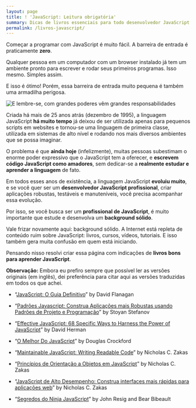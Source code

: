 ```yaml
---
layout: page
title: ! 'JavaScript: Leitura obrigatória'
summary: Dicas de livros essenciais para todo desenvolvedor JavaScript
permalink: /livros-javascript/
---
```


Começar a programar com JavaScript é muito fácil. A barreira de entrada é praticamente **zero**. 

Qualquer pessoa em um computador com um browser instalado já tem um ambiente pronto para escrever e rodar seus primeiros programas. Isso mesmo. Simples assim. 

E isso é ótimo! Porém, essa barreira de entrada muito pequena é também uma armadilha perigosa.

<img src="https://media.giphy.com/media/MCZ39lz83o5lC/giphy.gif" alt="E lembre-se, com grandes poderes vêm grandes responsabilidades">

Criada há mais de 25 anos atrás (dezembro de 1995), a linguagem JavaScript **há muito tempo** já deixou de ser utilizada apenas para pequenos scripts em websites e tornou-se uma linguagem de primeira classe, utilizada em sistemas de alto nível e rodando nos mais diversos ambientes que se possa imaginar.

O problema é que **ainda hoje** (infelizmente), muitas pessoas subestimam o enorme poder expressivo que o JavaScript tem a oferecer, e **escrevem código JavaScript como amadores**, sem dedicar-se a **realmente estudar e aprender a linguagem** de fato.

Em todos esses anos de existência, a linguagem JavaScript **evoluiu muito**, e se você quer ser um **desenvolvedor JavaScript profissional**, criar aplicações robustas, testáveis e manuteníveis, você precisa acompanhar essa evolução.

Por isso, se você busca ser um **profissional de JavaScript**, é muito importante que estude e desenvolva um **background sólido**.

Vale frizar novamente aqui: background sólido. A Internet está repleta de conteúdo ruim sobre JavaScript: livros, cursos, vídeos, tutoriais. E isso também gera muita confusão em quem está iniciando.

Pensando nisso resolvi criar essa página com indicações de **livros bons para aprender JavaScript**.

**Observação:** Embora eu prefiro sempre que possível ler as versões originais (em inglês), dei preferência para citar aqui as versões traduzidas em todos os que achei.

- “[JavaScript: O Guia Definitivo](https://loja.grupoa.com.br/javascript-ebook-p986893?tsid=16&gclid=CjwKCAiAmrOBBhA0EiwArn3mfEh5zyW7ZPVRsUCm-K3jzO72ywz_pMbhhW2-VqKVqJBwZ96i-LVzbhoCDVYQAvD_BwE)” by David Flanagan

- “[Padrões Javascript: Construa Aplicações mais Robustas usando Padrões de Projeto e Programação](https://www.novatec.com.br/livros/padroesjavascript/)” by Stoyan Stefanov

- “[Effective JavaScript: 68 Specific Ways to Harness the Power of JavaScript](https://www.amazon.com.br/Effective-JavaScript-Specific-Harness-Power/dp/0321812182)” by David Herman

- “[O Melhor Do JavaScript](https://www.amazon.com.br/Melhor-Do-JavaScript-Douglas-Crockford/dp/8576082799)” by Douglas Crockford

- “[Maintainable JavaScript: Writing Readable Code](https://www.amazon.com.br/Maintainable-JavaScript-Nicholas-C-Zakas/dp/1449327680)” by Nicholas C. Zakas

- “[Princípios de Orientação a Objetos em JavaScript](https://novatec.com.br/livros/orientacaoobjetosjavascript/)” by Nicholas C. Zakas

- “[JavaScript de Alto Desempenho: Construa interfaces mais rápidas para aplicações web](https://novatec.com.br/livros/javascript-de-alto-desempenho/)” by Nicholas C. Zakas

- “[Segredos do Ninja JavaScript](https://novatec.com.br/livros/ninja-javascript/)” by John Resig and Bear Bibeault
